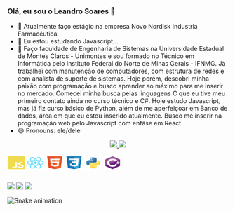 ### Olá, eu sou o Leandro Soares 👋

- 🔭 Atualmente faço estágio na empresa Novo Nordisk Industria Farmacéutica
- 🌱 Eu estou estudando Javascript...
- 💬 Faço faculdade de Engenharia de Sistemas na Universidade Estadual de Montes Claros - Unimontes e sou formado no Técnico em Informática pelo Instituto Federal do Norte de Minas Gerais - IFNMG. Já trabalhei com manutenção de computadores, com estrutura de redes e com analista de suporte de sistemas. Hoje porém, descobri minha paixão com programação e busco aprender ao máximo para me inserir no mercado. Comecei minha busca pelas linguagens C que eu tive meu primeiro contato ainda no curso técnico e C#. Hoje estudo Javascript, mas já fiz curso básico de Python, além de me aperfeiçoar em Banco de dados, área em que eu estou inserido atualmente. Busco me inserir na programação web pelo Javascript com enfâse em React.
- 😄 Pronouns: ele/dele

<div align="center">
  <a href="https://github.com/leandrosoares658">
  <img height="180em" src="https://github-readme-stats.vercel.app/api?username=leandrosoares658&show_icons=true&theme=dracula&include_all_commits=true&count_private=true"/>
  <img height="180em" src="https://github-readme-stats.vercel.app/api/top-langs/?username=leandrosoares658&layout=compact&langs_count=7&theme=dracula"/>
</div>
<div style="display: inline_block"><br>
  <img align="center" alt="Rafa-Js" height="30" width="40" src="https://raw.githubusercontent.com/devicons/devicon/master/icons/javascript/javascript-plain.svg">
  <img align="center" alt="Rafa-React" height="30" width="40" src="https://raw.githubusercontent.com/devicons/devicon/master/icons/react/react-original.svg">
  <img align="center" alt="Rafa-HTML" height="30" width="40" src="https://raw.githubusercontent.com/devicons/devicon/master/icons/html5/html5-original.svg">
  <img align="center" alt="Rafa-CSS" height="30" width="40" src="https://raw.githubusercontent.com/devicons/devicon/master/icons/css3/css3-original.svg">
  <img align="center" alt="Rafa-Python" height="30" width="40" src="https://raw.githubusercontent.com/devicons/devicon/master/icons/python/python-original.svg">
  <img align="center" alt="Rafa-Csharp" height="30" width="40" src="https://raw.githubusercontent.com/devicons/devicon/master/icons/csharp/csharp-original.svg">
</div>
  
  ##

<div> 
  <a href="https://https://www.instagram.com/leandrosoares_p" target="_blank"><img src="https://img.shields.io/badge/-Instagram-%23E4405F?style=for-the-badge&logo=instagram&logoColor=white" target="_blank"></a> 
  <a href = "mailto:leandrosoares658@gmail.com"><img src="https://img.shields.io/badge/-Gmail-%23333?style=for-the-badge&logo=gmail&logoColor=white" target="_blank"></a>
  <a href="https://www.linkedin.com/in/leandro-soares-a14315b9/" target="_blank"><img src="https://img.shields.io/badge/-LinkedIn-%230077B5?style=for-the-badge&logo=linkedin&logoColor=white" target="_blank"></a> 
 
  ![Snake animation](https://github.com/leandrosoares658/leandrosoares658/blob/output/github-contribution-grid-snake.svg)
 
</div>
